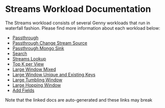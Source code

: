 # Streams Workload Documentation

The Streams workload consists of several Genny workloads that run in waterfall fashion. Please find more information about each workload below:

- [Passthrough](./generated/workloads.md#passthrough)
- [Passthrough Change Stream Source](./generated/workloads.md#passthrough_changestreamsource)
- [Passthrough Mongo Sink](./generated/workloads.md#passthrough_mongosink)
- [Search](./generated/workloads.md#search)
- [Streams Lookup](./generated/workloads.md#streamslookup)
- [Top K per View](./generated/workloads.md#topkperwindow)
- [Large Window Mixed](./generated/workloads.md#largewindowmixed)
- [Large Window Unique and Existing Keys](./generated/workloads.md#largewindowuniqueandexistingkeys)
- [Large Tumbling Window](./generated/workloads.md#largetumblingwindow)
- [Large Hopping Window](./generated/workloads.md#largehoppingwindow)
- [Add Fields](./generated/workloads.md#addfields)

Note that the linked docs are auto-generated and these links may break